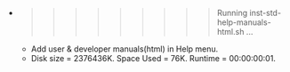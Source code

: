 * >>>>>>>>> Running inst-std-help-manuals-html.sh ...
  * Add user & developer manuals(html) in Help menu.
  * Disk size = 2376436K. Space Used = 76K. Runtime = 00:00:00:01.
